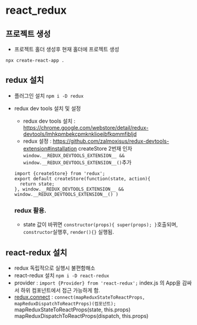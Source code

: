 # react_redux

## 프로젝트 생성
- 프로젝트 홀더 생성후 현재 홀더에 프로젝트 생성
```
npx create-react-app . 
```

## redux 설치 
- 플러그인 설치
  `npm i -D redux` 
- redux dev tools 설치 및 설정
  + redux dev tools 설치 : https://chrome.google.com/webstore/detail/redux-devtools/lmhkpmbekcpmknklioeibfkpmmfibljd
  + redux 설정 : https://github.com/zalmoxisus/redux-devtools-extension#installation
    createStore 2번재 인자 `window.__REDUX_DEVTOOLS_EXTENSION__ && window.__REDUX_DEVTOOLS_EXTENSION__()`추가
  ```
  import {createStore} from 'redux';
  export default createStore(function(state, action){
    return state;
  }, window.__REDUX_DEVTOOLS_EXTENSION__ && window.__REDUX_DEVTOOLS_EXTENSION__() )
  ```

  ### redux 활용.
  - state 값이 바뀌면  `constructor(props){ super(props); }`호출되며, `constructor`실행후, `render(){}` 실행됨.

## react-redux 설치
- redux 독립적으로 실행시 불편함해소
- react-redux 설치
  `npm i -D react-redux`
- provider : `import {Provider} from 'react-redux';`
  index.js 의 App을 감싸서 하위 컴포넌트에서 접근 가능하게 함.
- [redux.connect](https://gist.github.com/gaearon/1d19088790e70ac32ea636c025ba424e) : `connect(mapReduxStateToReactProps, mapReduxDispatchToReactProps)(컴포넌트);`  
  mapReduxStateToReactProps(state, this.props)  
  mapReduxDispatchToReactProps(dispatch, this.props)  
  